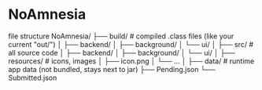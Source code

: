 # NoAmnesia

file structure
NoAmnesia/
├── build/                # compiled .class files (like your current "out/")
│   ├── backend/
│   ├── background/
│   └── ui/
│
├── src/                  # all source code
│   ├── backend/
│   ├── background/
│   └── ui/
│
├── resources/            # icons, images
│   ├── icon.png
│   └── ...
│
├── data/                 # runtime app data (not bundled, stays next to jar)
    ├── Pending.json
    └── Submitted.json
